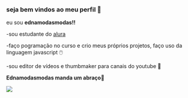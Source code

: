 ### seja bem vindos ao meu perfil 🍝

eu sou **ednamodasmodas!!**

-sou estudante do [alura](httpl://alura.com.br) 

-faço pogramação no curso e crio meus próprios projetos, faço uso da linguagem javascript 🖱️

-sou editor de vídeos e thumbmaker para canais do youtube 🎥

**Ednamodasmodas manda um abraço**🥇

![](https://media.tenor.com/grGWLka3CK4AAAAM/skeleton-meme.gif)

